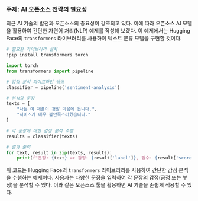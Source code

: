 ### 주제: AI 오픈소스 전략의 필요성

최근 AI 기술의 발전과 오픈소스의 중요성이 강조되고 있다. 이에 따라 오픈소스 AI 모델을 활용하여 간단한 자연어 처리(NLP) 예제를 작성해 보겠다. 이 예제에서는 Hugging Face의 `transformers` 라이브러리를 사용하여 텍스트 분류 모델을 구현할 것이다.

```python
# 필요한 라이브러리 설치
!pip install transformers torch

import torch
from transformers import pipeline

# 감정 분석 파이프라인 생성
classifier = pipeline('sentiment-analysis')

# 분석할 문장
texts = [
    "나는 이 제품이 정말 마음에 듭니다.",
    "서비스가 매우 불만족스러웠습니다."
]

# 각 문장에 대한 감정 분석 수행
results = classifier(texts)

# 결과 출력
for text, result in zip(texts, results):
    print(f"문장: {text} => 감정: {result['label']}, 점수: {result['score']:.4f}")
```

위 코드는 Hugging Face의 `transformers` 라이브러리를 사용하여 간단한 감정 분석을 수행하는 예제이다. 사용자는 다양한 문장을 입력하여 각 문장의 감정(긍정 또는 부정)을 분석할 수 있다. 이와 같은 오픈소스 툴을 활용하면 AI 기술을 손쉽게 적용할 수 있다.